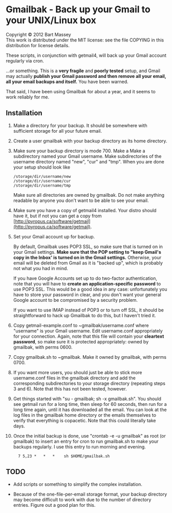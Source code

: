 # Gmailbak - Back up your Gmail to your UNIX/Linux box

Copyright &copy; 2012 Bart Massey  
This work is distributed under the MIT license: see
the file COPYING in this distribution for license details.

These scripts, in conjunction with getmail4, will back up
your Gmail account regularly via cron.

&hellip;or something. This is a **very fragile** and
**poorly tested** setup, and Gmail may actually **publish
your Gmail password and then remove all your email, all your
email backups and itself.** You have been warned.

That said, I have been using Gmailbak for about a year, and
it seems to work reliably for me.

## Installation

1.  Make a directory for your backup. It should be somewhere
    with sufficient storage for all your future email.

2.  Create a user gmailbak with your backup directory as its
    home directory.

3.  Make sure your backup directory is mode 700. Make a Make
    a subdirectory named your Gmail username. Make
    subdirectories of the username directory named "new",
    "cur" and "tmp".  When you are done your setup should
    look like

        /storage/dir/username/new
        /storage/dir/username/cur
        /storage/dir/username/tmp

    Make sure all directories are owned by gmailbak. Do not
    make anything readable by anyone you don't want to be able
    to see your email.
  
4.  Make sure you have a copy of getmail4 installed. Your
    distro should have it, but if not you can get a copy
    from
    [http://pyropus.ca/software/getmail](http://pyropus.ca/software/getmail).

5.  Set your Gmail account up for backup.

    By default, Gmailbak uses POP3 SSL, so make sure that is
    turned on in your Gmail settings. **Make sure that the
    POP setting to "keep Gmail's copy in the Inbox' is
    turned on in the Gmail settings.** Otherwise, your email
    will be deleted from Gmail as it is "backed up", which
    is probably not what you had in mind.

    If you have Google Accounts set up to do two-factor
    authentication, note that you will have to **create an
    application-specific password** to use POP3 SSL. This
    would be a good idea in any case: unfortunately you have
    to store your password in clear, and you don't want your
    general Google account to be compromised by a security
    problem.

    If you want to use IMAP instead of POP3 or to turn off
    SSL, it should be straightforward to hack up Gmailbak to
    do this, but I haven't tried it.

6.  Copy getmail-example.conf to ~gmailbak/username.conf
    where "username" is your Gmail username. Edit
    username.conf appropriately for your connection. Again,
    note that this file will contain your **cleartext
    password**, so make sure it is protected appropriately:
    owned by gmailbak, with perms 0600.

7.  Copy gmailbak.sh to ~gmailbak. Make it owned by gmailbak,
    with perms 0700.

8.  If you want more users, you should just be able to stick
    more username.conf files in the gmailbak directory and
    add the corresponding subdirectories to your storage
    directory (repeating steps 3 and 6). Note that this has
    not been tested, however.

9.  Get things started with "su - gmailbak; sh -x gmailbak.sh".
    You should see getmail run for a long time, then sleep for
    60 seconds, then run for a long time again, until it has
    downloaded all the email. You can look at the log files in
    the gmailbak home directory or the emails themselves to verify
    that everything is copacetic. Note that this could literally
    take days.

10. Once the initial backup is done, use "crontab -e -u
    gmailbak" as root (or gmailbak) to insert an entry for
    cron to run gmailbak.sh to make your backups
    regularly. I use this entry to run morning and evening.

          7 5,23 *   *   *    sh $HOME/gmailbak.sh

## TODO

* Add scripts or something to simplify the complex
  installation.

* Because of the one-file-per-email storage format, your
  backup directory may become difficult to work with due to
  the number of directory entries. Figure out a good plan
  for this.
